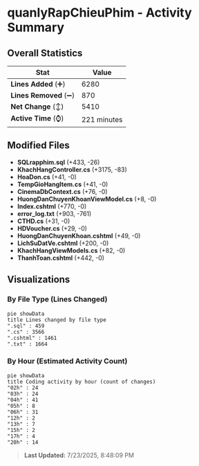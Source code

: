 # quanlyRapChieuPhim - Activity Summary 

## Overall Statistics

| Stat                   | Value                                                             |
| ---------------------- | ----------------------------------------------------------------- |
| **Lines Added** (➕)   | 6280                                          |
| **Lines Removed** (➖) | 870                                        |
| **Net Change** (↕)    | 5410                |
| **Active Time** (⌚)   | 221 minutes |


## Modified Files
- **SQLrapphim.sql** (+433, -26)
- **KhachHangController.cs** (+3175, -83)
- **HoaDon.cs** (+41, -0)
- **TempGioHangItem.cs** (+41, -0)
- **CinemaDbContext.cs** (+76, -0)
- **HuongDanChuyenKhoanViewModel.cs** (+8, -0)
- **Index.cshtml** (+770, -0)
- **error_log.txt** (+903, -761)
- **CTHD.cs** (+31, -0)
- **HDVoucher.cs** (+29, -0)
- **HuongDanChuyenKhoan.cshtml** (+49, -0)
- **LichSuDatVe.cshtml** (+200, -0)
- **KhachHangViewModels.cs** (+82, -0)
- **ThanhToan.cshtml** (+442, -0)

## Visualizations

### By File Type (Lines Changed)

```mermaid
pie showData
title Lines changed by file type
".sql" : 459
".cs" : 3566
".cshtml" : 1461
".txt" : 1664
```

### By Hour (Estimated Activity Count)

```mermaid
pie showData
title Coding activity by hour (count of changes)
"02h" : 24
"03h" : 24
"04h" : 41
"05h" : 8
"06h" : 31
"12h" : 2
"13h" : 7
"15h" : 2
"17h" : 4
"20h" : 14
```


> **Last Updated:** 7/23/2025, 8:48:09 PM
